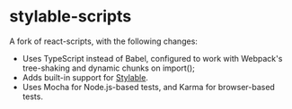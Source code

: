 # stylable-scripts

A fork of react-scripts, with the following changes:
- Uses TypeScript instead of Babel, configured to work with Webpack's tree-shaking and dynamic chunks on import();
- Adds built-in support for [Stylable](http://stylable.io/).
- Uses Mocha for Node.js-based tests, and Karma for browser-based tests.
